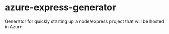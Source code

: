 # azure-express-generator
Generator for quickly starting up a node/express project that will be hosted in Azure
